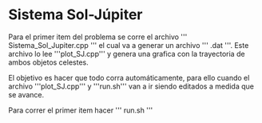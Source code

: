 # Sistema Sol-Júpiter

Para el primer item del problema se corre el archivo ''' Sistema_Sol_Jupiter.cpp ''' el cual va a generar un archivo ''' .dat '''. Este archivo lo lee '''plot_SJ.cpp''' y genera una grafica con la trayectoria de ambos objetos celestes.

El objetivo es hacer que todo corra automáticamente, para ello cuando el archivo '''plot_SJ.cpp''' y '''run.sh''' van a ir siendo editados a medida que se avance.

Para correr el primer item hacer
'''
run.sh
'''